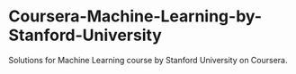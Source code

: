 # Coursera-Machine-Learning-by-Stanford-University
Solutions for Machine Learning course by Stanford University on Coursera.
